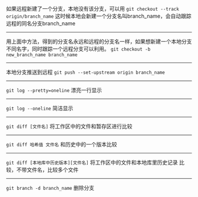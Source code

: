 如果远程新建了一个分支，本地没有该分支，可以用
`git checkout --track origin/branch_name`
这时候本地会新建一个分支名叫branch_name，会自动跟踪远程的同名分支branch_name
***
用上面中方法，得到的分支名永远和远程的分支名一样，如果想新建一个本地分支不同名字，同时跟踪一个远程分支可以利用。
`git checkout -b new_branch_name branch_name`
***
本地分支推送到远程
`git push --set-upstream origin branch_name`
***
`git log --pretty=oneline` 漂亮一行显示
***
`git log --oneline` 简洁显示
***
`git diff [文件名]` 将工作区中的文件和暂存区进行比较
***
`git diff 哈希值 文件名`  和历史中的一个版本比较
***
`git diff [本地库中历史版本][文件名]` 将工作区中的文件和本地库里历史记录
比较，不带文件名，比较多个文件
***
`git branch -d branch_name` 删除分支